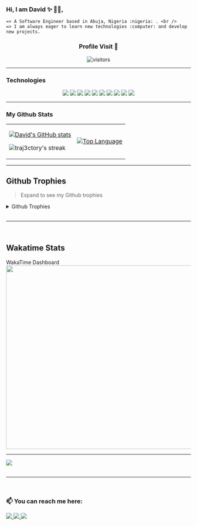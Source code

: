 ### Hi, I am David ✨ :man_technologist:,

```
=> A Software Engineer based in Abuja, Nigeria :nigeria: . <br />
=> I am always eager to learn new technologies :computer: and develop new projects.
```
<div align='center'>
 <h3> Profile Visit 🙈 </h3>
 
![visitors](https://komarev.com/ghpvc/?username=traj3ctory)
 
</div>
<hr />

### Technologies

 <p align="center">
    <img src="https://img.shields.io/badge/HTML5-E34F26?style=for-the-badge&logo=html5&logoColor=white" />
    <img src="https://img.shields.io/badge/CSS3-1572B6?style=for-the-badge&logo=css3&logoColor=white" />
    <img src="https://img.shields.io/badge/JavaScript-323330?style=for-the-badge&logo=javascript&logoColor=F7DF1E" />
    <img src="https://img.shields.io/badge/TypeScript-007ACC?style=for-the-badge&logo=typescript&logoColor=white" />
    <img src="https://img.shields.io/badge/Vue.js-35495E?style=for-the-badge&logo=vuedotjs&logoColor=4FC08D" />
    <img src="https://img.shields.io/badge/React-blue?style=for-the-badge&logo=react&logoColor=white" />
    <img src="https://img.shields.io/badge/Node.js-43853D?style=for-the-badge&logo=node.js&logoColor=white" />
    <img src="https://img.shields.io/badge/Python-14354C?style=for-the-badge&logo=python&logoColor=white" />
    <img src="https://img.shields.io/badge/PostgreSQL-316192?style=for-the-badge&logo=postgresql&logoColor=white" />
    <img src="https://img.shields.io/badge/Jest-323330?style=for-the-badge&logo=Jest&logoColor=white" />
 </p>
<hr />

### My Github Stats
<table>
 <tbody>
  <tr>
   <td>
   
[![David's GitHub stats](https://github-readme-stats.vercel.app/api?username=traj3ctory&count_private=true&show_icons=true&theme=great-gatsby)](https://github.com/traj3ctory)
<p><img align="center" src="https://github-readme-streak-stats.herokuapp.com?user=traj3ctory&theme=rising-sun&hide_border=true)](https://git.io/streak-stats)" alt="traj3ctory's streak" /></p>
   </td>
   <td>
<!-- [![Top Langs](https://github-readme-stats.vercel.app/api/top-langs/?username=traj3ctory&langs_count=8&layout=compact&theme=vue-dark)](https://github.com/traj3ctory) -->
  <a href="https://github.com/traj3ctory" align="left"><img src="https://github-readme-stats.vercel.app/api/top-langs/?username=traj3ctory&langs_count=12&title_color=facc15&text_color=facc15&icon_color=f97316&bg_color=000000&hide_border=true&locale=en&custom_title=Top%20%Languages" alt="Top Language" /></a></td>
   </tr>
 </tbody>
 </table>
<hr />

## Github Trophies

> Expand to see my Github trophies

<details>
  <summary> 
    Github Trophies
  </summary>
  <p>
    <img src="https://github-profile-trophy.vercel.app/?username=traj3ctory&theme=radical&column=6">
  </p>
</details>
<br />
<hr />
<br />

## Wakatime Stats

<!-- > Expand to see details -->

<div>
  <summary> 
    WakaTime Dashboard
  </summary>
    <img src="https://wakatime.com/share/@davebenard/355ce00a-0ba6-4559-8b28-ac8b3c95f517.svg" height="500" width="700">
    <hr />
   <img src="https://wakatime.com/share/@davebenard/82c469b6-9301-4fb6-86bc-09cb80685a8d.svg" >
</div>

<br />
<hr />
<br />

### 📫 You can reach me here:

<a href="https://www.linkedin.com/in/david-benard-196961121/" target="_blank">
    <img src="https://img.shields.io/badge/linkedin-%230077B5.svg?&style=for-the-badge&logo=linkedin&logoColor=white" />
  </a>
<a href="mailto:davidbenard.bd@gmail.com" target="_blank">
    <img src="https://img.shields.io/badge/mail-%230077B5.svg?&style=for-the-badge&logo=gmail&logoColor=white" />
 </a> 
 <a href="https://twitter.com/dav3ly" target="_blank">
  <img src="https://img.shields.io/badge/Twitter-1DA1F2?style=for-the-badge&logo=twitter&logoColor=white">
 </a>

<!--
**Traj3ctory/Traj3ctory** is a ✨ _special_ ✨ repository because its `README.md` (this file) appears on your GitHub profile.

Here are some ideas to get you started:

- 🔭 I’m currently working on ...
- 🌱 I’m currently learning ...
- 👯 I’m looking to collaborate on ...
- 🤔 I’m looking for help with ...
- 💬 Ask me about ...
- 📫 How to reach me: ...
- 😄 Pronouns: ...
- ⚡ Fun fact: ...
-->
